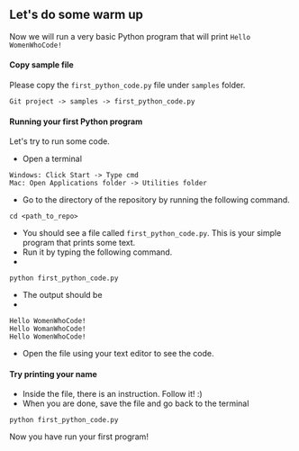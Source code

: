 ## Let's do some warm up

Now we will run a very basic Python program that will print `Hello WomenWhoCode!`

#### Copy sample file

Please copy the `first_python_code.py` file under `samples` folder.

```
Git project -> samples -> first_python_code.py
```


#### Running your first Python program

Let's try to run some code.
- Open a terminal

```
Windows: Click Start -> Type cmd
Mac: Open Applications folder -> Utilities folder
```
- Go to the directory of the repository by running the following command.

```
cd <path_to_repo>
```
- You should see a file called `first_python_code.py`. This is your simple program that prints some text.
- Run it by typing the following command.
- 
```
python first_python_code.py
```
- The output should be
- 
```
Hello WomenWhoCode!
Hello WomanWhoCode!
Hello WomenWhoCode!
```
- Open the file using your text editor to see the code.

#### Try printing your name
- Inside the file, there is an instruction. Follow it! :)
- When you are done, save the file and go back to the terminal
```
python first_python_code.py
```

Now you have run your first program!